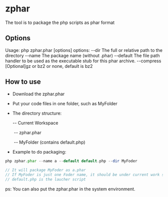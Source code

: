 # zphar
The tool is to package the php scripts as phar format



## Options

Usage: php zphar.phar [options]
options:
  --dir        The full or relative path to the directory
  --name       The package name (without .phar)
  --default    The file path handler to be used as the executable stub for this phar archive.
  --compress   [Optional]gz or bz2 or none, default is bz2



## How to use
- Download the zphar.phar

- Put your code files in one folder, such as MyFolder

- The directory structure:

  -- Current Workspace

  ​	-- zphar.phar

  ​	-- MyFolder (contains default.php)

- Example to do packaging:


```php
php zphar.phar --name a --default default.php --dir MyFoder
  
// It will package MyFoder as a.phar
// If MyFoder is just one Foder name, it should be under current work space -- the directionary to execute the command.
// default.php is the laucher script
```

ps: You can also put the zphar.phar in the system environment.

